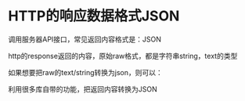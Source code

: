 # HTTP的响应数据格式JSON

调用服务器API接口，常见返回内容格式是：JSON

http的response返回的内容，原始raw格式，都是字符串string，text的类型

如果想要把raw的text/string转换为json，则可以：

利用很多库自带的功能，把返回内容转换为JSON



